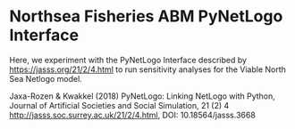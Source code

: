 <!--
SPDX-FileContributor: Carsten Lemmen <carsten.lemmen@hereon.de>
SPDX-FileCopyrightText: 2023 Helmholtz-Zentrum hereon GmbH
SPDX-License-Identifier: CC0-1.0
-->

# Northsea Fisheries ABM PyNetLogo Interface

Here, we experiment with the PyNetLogo Interface described by https://jasss.org/21/2/4.html to run sensitivity analyses for the Viable North Sea Netlogo model.

Jaxa-Rozen & Kwakkel (2018) PyNetLogo: Linking NetLogo with Python, Journal of Artificial Societies and Social Simulation, 21 (2) 4 http://jasss.soc.surrey.ac.uk/21/2/4.html, DOI: 10.18564/jasss.3668
